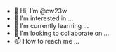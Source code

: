 - 👋 Hi, I’m @cw23w
- 👀 I’m interested in ...
- 🌱 I’m currently learning ...
- 💞️ I’m looking to collaborate on ...
- 📫 How to reach me ...

<!---
cw23w/cw23w is a ✨ special ✨ repository because its `README.md` (this file) appears on your GitHub profile.
You can click the Preview link to take a look at your changes.
--->
